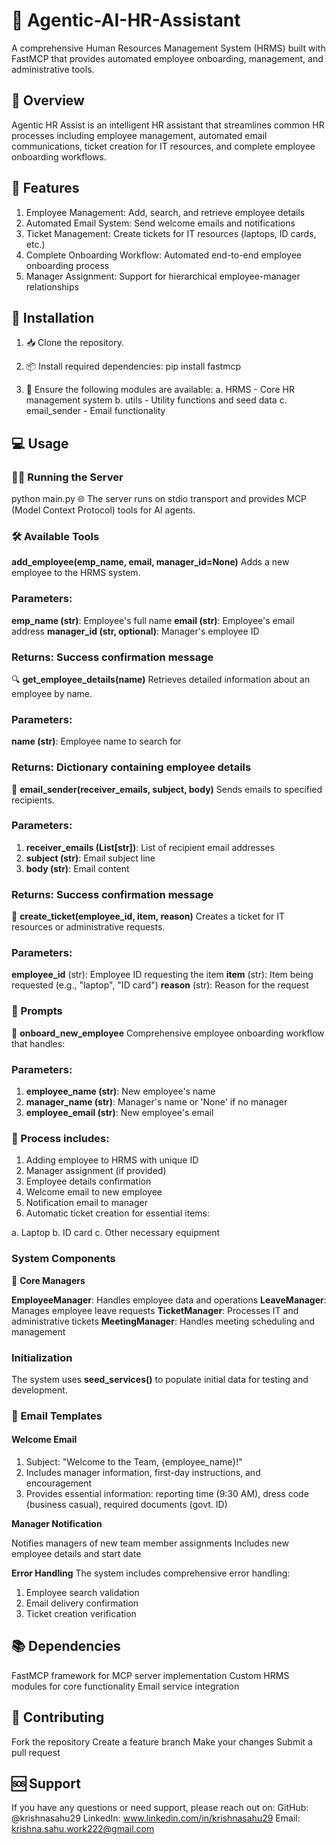 # 🚀 Agentic-AI-HR-Assistant

A comprehensive Human Resources Management System (HRMS) built with FastMCP that provides automated employee onboarding, management, and administrative tools.

## 🌟 Overview
Agentic HR Assist is an intelligent HR assistant that streamlines common HR processes including employee management, automated email communications, ticket creation for IT resources, and complete employee onboarding workflows.

## 🎯 Features

1. Employee Management: Add, search, and retrieve employee details
2. Automated Email System: Send welcome emails and notifications
3. Ticket Management: Create tickets for IT resources (laptops, ID cards, etc.)
4. Complete Onboarding Workflow: Automated end-to-end employee onboarding process
5. Manager Assignment: Support for hierarchical employee-manager relationships

## 🚀 Installation

1. 📥 Clone the repository.
2. 📦 Install required dependencies:
pip install fastmcp

3. 🔧 Ensure the following modules are available:
  a. HRMS - Core HR management system
  b. utils - Utility functions and seed data
  c. email_sender - Email functionality



## 💻 Usage

### 🏃‍♂️ Running the Server
python main.py
🌐 The server runs on stdio transport and provides MCP (Model Context Protocol) tools for AI agents.

### 🛠️ Available Tools
**add_employee(emp_name, email, manager_id=None)**
Adds a new employee to the HRMS system.

### Parameters:

**emp_name (str)**: Employee's full name
**email (str)**: Employee's email address
**manager_id (str, optional)**: Manager's employee ID

### Returns: Success confirmation message
🔍 **get_employee_details(name)**
Retrieves detailed information about an employee by name.

### Parameters:

**name (str)**: Employee name to search for

### Returns: Dictionary containing employee details
📧  **email_sender(receiver_emails, subject, body)**
Sends emails to specified recipients.

### Parameters:

1. **receiver_emails (List[str])**: List of recipient email addresses
2. **subject (str)**: Email subject line
3. **body (str)**: Email content

### Returns: Success confirmation message
🎫 **create_ticket(employee_id, item, reason)**
Creates a ticket for IT resources or administrative requests.

### Parameters:

**employee_id** (str): Employee ID requesting the item
**item** (str): Item being requested (e.g., "laptop", "ID card")
**reason** (str): Reason for the request

### 🎨 Prompts
🌟 **onboard_new_employee**
Comprehensive employee onboarding workflow that handles:

### Parameters:

1. **employee_name (str)**: New employee's name
2. **manager_name (str)**: Manager's name or 'None' if no manager
3. **employee_email (str)**: New employee's email

### 🔄  Process includes:

1. Adding employee to HRMS with unique ID
2. Manager assignment (if provided)
3. Employee details confirmation
4. Welcome email to new employee
5. Notification email to manager
6. Automatic ticket creation for essential items:

  a. Laptop
  b. ID card
  c. Other necessary equipment



### System Components
🎯 **Core Managers**

**EmployeeManager**: Handles employee data and operations
**LeaveManager**: Manages employee leave requests
**TicketManager**: Processes IT and administrative tickets
**MeetingManager**: Handles meeting scheduling and management

### Initialization
The system uses **seed_services()** to populate initial data for testing and development.

### 📧 Email Templates

#### Welcome Email

1. Subject: "Welcome to the Team, {employee_name}!"
2. Includes manager information, first-day instructions, and encouragement
3. Provides essential information: reporting time (9:30 AM), dress code (business casual), required documents (govt. ID)

**Manager Notification**

Notifies managers of new team member assignments
Includes new employee details and start date

**Error Handling**
The system includes comprehensive error handling:

1. Employee search validation
2. Email delivery confirmation
3. Ticket creation verification

## 📚 Dependencies

FastMCP framework for MCP server implementation
Custom HRMS modules for core functionality
Email service integration

## 🤝 Contributing

Fork the repository
Create a feature branch
Make your changes
Submit a pull request

## 🆘 Support

If you have any questions or need support, please reach out on: GitHub: @krishnasahu29 LinkedIn: www.linkedin.com/in/krishnasahu29 Email: krishna.sahu.work222@gmail.com
